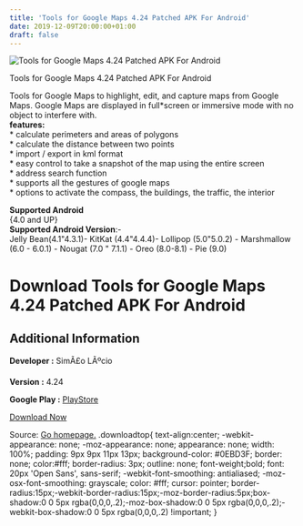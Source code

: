 ```yaml
---
title: 'Tools for Google Maps 4.24 Patched APK For Android'
date: 2019-12-09T20:00:00+01:00
draft: false
---
```


![Tools for Google Maps 4.24 Patched APK For Android](https://i1.wp.com/apkhome.net/wp-content/uploads/2019/12/Tools-for-Google-Maps-4.24-Patched.png "Tools for Google Maps 4.24 Patched APK For Android")

  

Tools for Google Maps 4.24 Patched APK For Android

Tools for Google Maps to highlight, edit, and capture maps from Google Maps. Google Maps are displayed in full\*screen or immersive mode with no object to interfere with.  
**features:**  
\* calculate perimeters and areas of polygons  
\* calculate the distance between two points  
\* import / export in kml format  
\* easy control to take a snapshot of the map using the entire screen  
\* address search function  
\* supports all the gestures of google maps  
\* options to activate the compass, the buildings, the traffic, the interior

**Supported Android**  
{4.0 and UP}  
**Supported Android Version**:-  
Jelly Bean(4.1"4.3.1)- KitKat (4.4"4.4.4)- Lollipop (5.0"5.0.2) - Marshmallow (6.0 - 6.0.1) - Nougat (7.0 " 7.1.1) - Oreo (8.0-8.1) - Pie (9.0)

Download Tools for Google Maps 4.24 Patched APK For Android
===========================================================

Additional Information
----------------------

**Developer :** SimÃ£o LÃºcio

**Version :** 4.24

**Google Play :** [PlayStore](https://play.google.com/store/apps/details?id=com.service.fullscreenmaps)

  

[Download Now](https://store4app.co/post/tools-for-google-maps-4-24-patched-apk-for-android_1575908426)

  
Source: [Go homepage.](https://store4app.co/post/tools-for-google-maps-4-24-patched-apk-for-android_1575908426) .downloadtop{ text-align:center; -webkit-appearance: none; -moz-appearance: none; appearance: none; width: 100%; padding: 9px 9px 11px 13px; background-color: #0EBD3F; border: none; color:#fff; border-radius: 3px; outline: none; font-weight;bold; font: 20px 'Open Sans', sans-serif; -webkit-font-smoothing: antialiased; -moz-osx-font-smoothing: grayscale; color: #fff; cursor: pointer; border-radius:15px;-webkit-border-radius:15px;-moz-border-radius:5px;box-shadow:0 0 5px rgba(0,0,0,.2);-moz-box-shadow:0 0 5px rgba(0,0,0,.2);-webkit-box-shadow:0 0 5px rgba(0,0,0,.2) !important; }